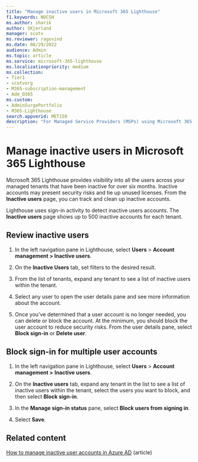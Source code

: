 ```yaml
---
title: "Manage inactive users in Microsoft 365 Lighthouse"
f1.keywords: NOCSH
ms.author: sharik
author: SKjerland
manager: scotv
ms.reviewer: ragovind
ms.date: 08/29/2022
audience: Admin
ms.topic: article
ms.service: microsoft-365-lighthouse
ms.localizationpriority: medium
ms.collection:
- Tier1
- scotvorg
- M365-subscription-management
- Adm_O365
ms.custom:
- AdminSurgePortfolio
- M365-Lighthouse                         
search.appverid: MET150
description: "For Managed Service Providers (MSPs) using Microsoft 365 Lighthouse, learn how to manage inactive users."
---
```


# Manage inactive users in Microsoft 365 Lighthouse

Microsoft 365 Lighthouse provides visibility into all the users across your managed tenants that have been inactive for over six months. Inactive accounts may present security risks and tie up unused licenses. From the **Inactive users** page, you can track and clean up inactive accounts.

Lighthouse uses sign-in activity to detect inactive users accounts. The **Inactive users** page shows up to 500 inactive accounts for each tenant.

## Review inactive users

1. In the left navigation pane in Lighthouse, select **Users** > **Account management > Inactive users**.

2. On the **Inactive Users** tab, set filters to the desired result.

3. From the list of tenants, expand any tenant to see a list of inactive users within the tenant.

4. Select any user to open the user details pane and see more information about the account.

5. Once you’ve determined that a user account is no longer needed, you can delete or block the account. At the minimum, you should block the user account to reduce security risks. From the user details pane, select **Block sign-in** or **Delete user**.

## Block sign-in for multiple user accounts

1. In the left navigation pane in Lighthouse, select **Users** > **Account management >** **Inactive users**.

2. On the **Inactive users** tab, expand any tenant in the list to see a list of inactive users within the tenant, select the users you want to block, and then select **Block sign-in**.

3. In the **Manage sign-in status** pane, select **Block users from signing in**.

4. Select **Save**.

## Related content

[How to manage inactive user accounts in Azure AD](/azure/active-directory/reports-monitoring/howto-manage-inactive-user-accounts) (article)
